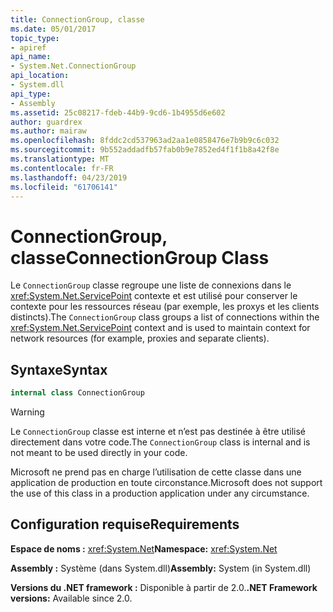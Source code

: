 ```yaml
---
title: ConnectionGroup, classe
ms.date: 05/01/2017
topic_type:
- apiref
api_name:
- System.Net.ConnectionGroup
api_location:
- System.dll
api_type:
- Assembly
ms.assetid: 25c08217-fdeb-44b9-9cd6-1b4955d6e602
author: guardrex
ms.author: mairaw
ms.openlocfilehash: 8fddc2cd537963ad2aa1e0858476e7b9b9c6c032
ms.sourcegitcommit: 9b552addadfb57fab0b9e7852ed4f1f1b8a42f8e
ms.translationtype: MT
ms.contentlocale: fr-FR
ms.lasthandoff: 04/23/2019
ms.locfileid: "61706141"
---
```

# <a name="connectiongroup-class"></a><span data-ttu-id="480b2-102">ConnectionGroup, classe</span><span class="sxs-lookup"><span data-stu-id="480b2-102">ConnectionGroup Class</span></span>

<span data-ttu-id="480b2-103">Le `ConnectionGroup` classe regroupe une liste de connexions dans le <xref:System.Net.ServicePoint> contexte et est utilisé pour conserver le contexte pour les ressources réseau (par exemple, les proxys et les clients distincts).</span><span class="sxs-lookup"><span data-stu-id="480b2-103">The `ConnectionGroup` class groups a list of connections within the <xref:System.Net.ServicePoint> context and is used to maintain context for network resources (for example, proxies and separate clients).</span></span>

## <a name="syntax"></a><span data-ttu-id="480b2-104">Syntaxe</span><span class="sxs-lookup"><span data-stu-id="480b2-104">Syntax</span></span>
  
```csharp  
internal class ConnectionGroup
```

> [!WARNING]
> <span data-ttu-id="480b2-105">Le `ConnectionGroup` classe est interne et n’est pas destinée à être utilisé directement dans votre code.</span><span class="sxs-lookup"><span data-stu-id="480b2-105">The `ConnectionGroup` class is internal and is not meant to be used directly in your code.</span></span>
> 
> <span data-ttu-id="480b2-106">Microsoft ne prend pas en charge l’utilisation de cette classe dans une application de production en toute circonstance.</span><span class="sxs-lookup"><span data-stu-id="480b2-106">Microsoft does not support the use of this class in a production application under any circumstance.</span></span>

## <a name="requirements"></a><span data-ttu-id="480b2-107">Configuration requise</span><span class="sxs-lookup"><span data-stu-id="480b2-107">Requirements</span></span>

<span data-ttu-id="480b2-108">**Espace de noms :** <xref:System.Net></span><span class="sxs-lookup"><span data-stu-id="480b2-108">**Namespace:** <xref:System.Net></span></span>

<span data-ttu-id="480b2-109">**Assembly :** Système (dans System.dll)</span><span class="sxs-lookup"><span data-stu-id="480b2-109">**Assembly:** System (in System.dll)</span></span>

<span data-ttu-id="480b2-110">**Versions du .NET framework :** Disponible à partir de 2.0.</span><span class="sxs-lookup"><span data-stu-id="480b2-110">**.NET Framework versions:** Available since 2.0.</span></span>
